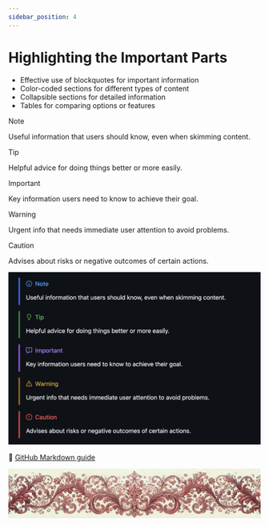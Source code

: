 ```yaml
---
sidebar_position: 4
---
```


# Highlighting the Important Parts

- Effective use of blockquotes for important information
- Color-coded sections for different types of content
- Collapsible sections for detailed information
- Tables for comparing options or features

> [!NOTE]
> Useful information that users should know, even when skimming content.

> [!TIP]
> Helpful advice for doing things better or more easily.

> [!IMPORTANT]
> Key information users need to know to achieve their goal.

> [!WARNING]
> Urgent info that needs immediate user attention to avoid problems.

> [!CAUTION]
> Advises about risks or negative outcomes of certain actions.

![highlights](./highlights.png)


🔗 [GitHub Markdown guide](https://docs.github.com/en/get-started/writing-on-github/getting-started-with-writing-and-formatting-on-github/basic-writing-and-formatting-syntax)


![ornament](../red-small.png)

